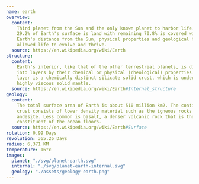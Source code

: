 ```yaml
---
name: earth
overview:
  content:
    Third planet from the Sun and the only known planet to harbor life. About
    29.2% of Earth's surface is land with remaining 70.8% is covered with water.
    Earth's distance from the Sun, physical properties and geological history have
    allowed life to evolve and thrive.
  source: https://en.wikipedia.org/wiki/Earth
structure:
  content:
    Earth's interior, like that of the other terrestrial planets, is divided
    into layers by their chemical or physical (rheological) properties. The outer
    layer is a chemically distinct silicate solid crust, which is underlain by a
    highly viscous solid mantle.
  source: https://en.wikipedia.org/wiki/Earth#Internal_structure
geology:
  content:
    The total surface area of Earth is about 510 million km2. The continental
    crust consists of lower density material such as the igneous rocks granite and
    andesite. Less common is basalt, a denser volcanic rock that is the primary
    constituent of the ocean floors.
  source: https://en.wikipedia.org/wiki/Earth#Surface
rotation: 0.99 Days
revolution: 365.26 Days
radius: 6,371 KM
temperature: 16°c
images:
  planet: "./svg/planet-earth.svg"
  internal: "./svg/planet-earth-internal.svg"
  geology: "./assets/geology-earth.png"
---
```

